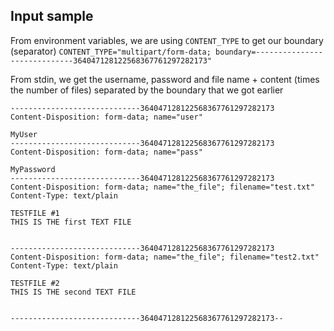 ## Input sample

From environment variables, we are using `CONTENT_TYPE` to get our boundary (separator)
`CONTENT_TYPE="multipart/form-data; boundary=-----------------------------364047128122568367761297282173"`

From stdin, we get the username, password and file name + content (times the number of files) separated by the boundary that we got earlier
```
-----------------------------364047128122568367761297282173
Content-Disposition: form-data; name="user"

MyUser
-----------------------------364047128122568367761297282173
Content-Disposition: form-data; name="pass"

MyPassword
-----------------------------364047128122568367761297282173
Content-Disposition: form-data; name="the_file"; filename="test.txt"
Content-Type: text/plain

TESTFILE #1
THIS IS THE first TEXT FILE


-----------------------------364047128122568367761297282173
Content-Disposition: form-data; name="the_file"; filename="test2.txt"
Content-Type: text/plain

TESTFILE #2
THIS IS THE second TEXT FILE


-----------------------------364047128122568367761297282173--
 
```
